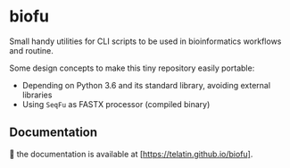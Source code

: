 # biofu

Small handy utilities for CLI scripts to be used in bioinformatics
workflows and routine.

Some design concepts to make this tiny repository easily portable:
 * Depending on Python 3.6 and its standard library, avoiding external libraries
 * Using `SeqFu` as FASTX processor (compiled binary)

## Documentation

:book: the documentation is available at [https://telatin.github.io/biofu].